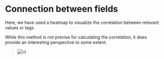 # Connection between fields

Here, we have used a heatmap to visualize the correlation between relevant values or tags. 

While this method is not precise for calculating the correlation, it does provide an interesting perspective to some extent.


>![id](./img/heatmap.png)